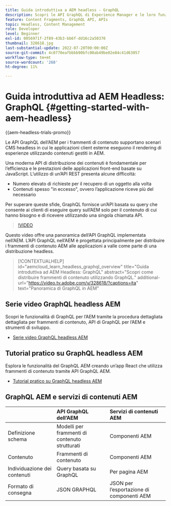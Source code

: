 ```yaml
---
title: Guida introduttiva a AEM headless - GraphQL
description: Scopri le API GraphQL di Experience Manager e le loro funzionalità.
feature: Content Fragments, GraphQL API, APIs
topic: Headless, Content Management
role: Developer
level: Beginner
exl-id: 0056971f-2f89-43b3-bb6f-dd16c2a50370
thumbnail: 328618.jpg
last-substantial-update: 2022-07-20T00:00:00Z
source-git-commit: 4c0770eafbbbb90bfc00ab49be02e84c41d63057
workflow-type: tm+mt
source-wordcount: '268'
ht-degree: 11%

---
```


# Guida introduttiva ad AEM Headless: GraphQL {#getting-started-with-aem-headless}

{{aem-headless-trials-promo}}

Le API GraphQL dell’AEM per i frammenti di contenuto supportano scenari CMS headless in cui le applicazioni client esterne eseguono il rendering di esperienze utilizzando contenuti gestiti in AEM.

Una moderna API di distribuzione dei contenuti è fondamentale per l’efficienza e le prestazioni delle applicazioni front-end basate su JavaScript. L’utilizzo di un’API REST presenta alcune difficoltà:

* Numero elevato di richieste per il recupero di un oggetto alla volta
* Contenuti spesso &quot;in eccesso&quot;, ovvero l’applicazione riceve più del necessario

Per superare queste sfide, GraphQL fornisce un’API basata su query che consente ai clienti di eseguire query sull’AEM solo per il contenuto di cui hanno bisogno e di ricevere utilizzando una singola chiamata API.

>[!VIDEO](https://video.tv.adobe.com/v/328618?quality=12&learn=on)

Questo video offre una panoramica dell’API GraphQL implementata nell’AEM. L’API GraphQL nell’AEM è progettata principalmente per distribuire i frammenti di contenuto AEM alle applicazioni a valle come parte di una distribuzione headless.

>[!CONTEXTUALHELP]
>id="aemcloud_learn_headless_graphql_overview"
>title="Guida introduttiva ad AEM Headless: GraphQL"
>abstract="Scopri come distribuire frammenti di contenuto utilizzando GraphQL."
>additional-url="https://video.tv.adobe.com/v/328618/?captions=ita" text="Panoramica di GraphQL in AEM"

## Serie video GraphQL headless AEM

Scopri le funzionalità di GraphQL per l’AEM tramite la procedura dettagliata dettagliata per frammenti di contenuto, API di GraphQL per l’AEM e strumenti di sviluppo.

* [Serie video GraphQL headless AEM](./video-series/modeling-basics.md)

## Tutorial pratico su GraphQL headless AEM

Esplora le funzionalità del GraphQL AEM creando un’app React che utilizza frammenti di contenuto tramite API GraphQL AEM.

* [Tutorial pratico su GraphQL headless AEM](./multi-step/overview.md)

## GraphQL AEM e servizi di contenuti AEM

|  | API GraphQL dell’AEM | Servizi di contenuti AEM |
|--------------------------------|:-----------------|:---------------------|
| Definizione schema | Modelli per frammenti di contenuto strutturati | Componenti AEM |
| Contenuto | Frammenti di contenuto | Componenti AEM |
| Individuazione dei contenuti | Query basata su GraphQL | Per pagina AEM |
| Formato di consegna | JSON GRAPHQL | JSON per l’esportazione di componenti AEM |
